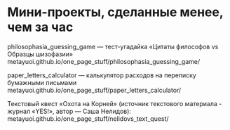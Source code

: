 Мини-проекты, сделанные менее, чем за час
=============================================

philosophasia_guessing_game — тест-угадайка «Цитаты философов vs Образцы шизофазии»
metayuoi.github.io/one_page_stuff/philosophasia_guessing_game/

paper_letters_calculator — калькулятор расходов на переписку бумажными письмами metayuoi.github.io/one_page_stuff/paper_letters_calculator/

Текстовый квест «Охота на Корней» (источник текстового материала - журнал «YES!», автор — Саша Нелидов): metayuoi.github.io/one_page_stuff/nelidovs_text_quest/
